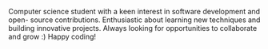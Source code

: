 Computer science student with a keen interest in software development and open- source contributions. Enthusiastic about learning new techniques and building innovative projects. 
Always looking for opportunities to collaborate and grow :) 
Happy coding!
